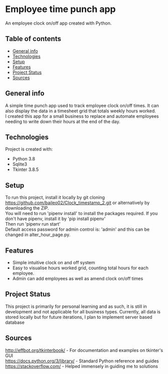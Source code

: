 # Employee time punch app
An employee clock on/off app created with Python.

## Table of contents
* [General info](#general-info)
* [Technologies](#technologies)
* [Setup](#setup)
* [Features](#features)
* [Project Status](#project-status)
* [Sources](#sources)

<a name="general-info"></a>
## General info 
A simple time punch app used to track employee clock on/off times. It can also display the data in a timesheet grid
that totals weekly hours worked. <br/>
I created this app for a small business to replace and automate employees needing to write down their hours at the end 
of the day.

<a name="technologies"></a>
## Technologies
Project is created with:
* Python 3.8
* Sqlite3 
* Tkinter 3.8.5

<a name="setup"></a>
## Setup
To run this project, install it locally by git cloning https://github.com/baileo02/Clock_timestamp_2.git or 
alternatively by downloading the ZIP. <br/>
You will need to run 'pipenv install' to install the packages required. If you don't have pipenv, install it by 'pip install pipenv' <br/>
Then run 'pipenv run start' <br/>
Default access password for admin control is: 'admin' and this can be changed in alter_hour_page.py. <br/>

<a name="features"></a>
## Features
* Simple intuitive clock on and off system
* Easy to visualise hours worked grid, counting total hours for each employee.
* Admin can add employees as well as amend clock on/off times

<a name="project-status"></a>
## Project Status
This project is primarily for personal learning and as such, it is still in development and not applicable for all business types.
Currently, all data is stored locally but for future iterations, I plan to implement server based database

<a name="sources"></a>
## Sources 
http://effbot.org/tkinterbook/ - For documentation and examples on tkinter's GUI <br/>
https://docs.python.org/3/library/ - Standard Python reference and guides <br/>
https://stackoverflow.com/ - Helped immensely in guiding me to solutions 
